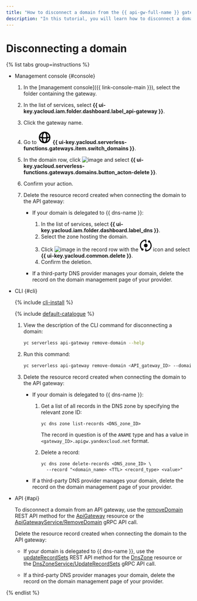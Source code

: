 ```yaml
---
title: "How to disconnect a domain from the {{ api-gw-full-name }} gateway"
description: "In this tutorial, you will learn how to disconnect a domain from the {{ api-gw-full-name }} gateway."
---
```


# Disconnecting a domain

{% list tabs group=instructions %}

- Management console {#console}

   1. In the [management console]({{ link-console-main }}), select the folder containing the gateway.
   1. In the list of services, select **{{ ui-key.yacloud.iam.folder.dashboard.label_api-gateway }}**.
   1. Click the gateway name.
   1. Go to ![image](../../_assets/api-gateway/domain-icon.svg) **{{ ui-key.yacloud.serverless-functions.gateways.item.switch_domains }}**.
   1. In the domain row, click ![image](../../_assets/options.svg) and select **{{ ui-key.yacloud.serverless-functions.gateways.domains.button_acton-delete }}**.
   1. Confirm your action.
   1. Delete the resource record created when connecting the domain to the API gateway:

      * If your domain is delegated to {{ dns-name }}:

         1. In the list of services, select **{{ ui-key.yacloud.iam.folder.dashboard.label_dns }}**.
         1. Select the zone hosting the domain.
         1. Click ![image](../../_assets/options.svg) in the record row with the ![image](../../_assets/api-gateway/service-icon.svg) icon and select **{{ ui-key.yacloud.common.delete }}**.
         1. Confirm the deletion.

      * If a third-party DNS provider manages your domain, delete the record on the domain management page of your provider.

- CLI {#cli}

   {% include [cli-install](../../_includes/cli-install.md) %}

   {% include [default-catalogue](../../_includes/default-catalogue.md) %}

   1. View the description of the CLI command for disconnecting a domain:

      ```bash
      yc serverless api-gateway remove-domain --help
      ```

   1. Run this command:

      ```bash
      yc serverless api-gateway remove-domain <API_gateway_ID> --domain-id <domain_ID>
      ```

   1. Delete the resource record created when connecting the domain to the API gateway:

      * If your domain is delegated to {{ dns-name }}:

         1. Get a list of all records in the DNS zone by specifying the relevant zone ID:

            ```
            yc dns zone list-records <DNS_zone_ID>
            ```

            The record in question is of the `ANAME` type and has a value in `<gateway_ID>.apigw.yandexcloud.net` format.

         1. Delete a record:

            ```
            yc dns zone delete-records <DNS_zone_ID> \
              --record "<domain_name> <TTL> <record_type> <value>"
            ```

      * If a third-party DNS provider manages your domain, delete the record on the domain management page of your provider.

- API {#api}

   To disconnect a domain from an API gateway, use the [removeDomain](../apigateway/api-ref/ApiGateway/removeDomain.md) REST API method for the [ApiGateway](../apigateway/api-ref/ApiGateway/index.md) resource or the [ApiGatewayService/RemoveDomain](../apigateway/api-ref/grpc/apigateway_service.md#RemoveDomain) gRPC API call.

   Delete the resource record created when connecting the domain to the API gateway:

   * If your domain is delegated to {{ dns-name }}, use the [updateRecordSets](../../dns/api-ref/DnsZone/updateRecordSets.md) REST API method for the [DnsZone](../../dns/api-ref/DnsZone/index.md) resource or the [DnsZoneService/UpdateRecordSets](../../dns/api-ref/grpc/dns_zone_service.md#UpdateRecordSets) gRPC API call.

   * If a third-party DNS provider manages your domain, delete the record on the domain management page of your provider.

{% endlist %}